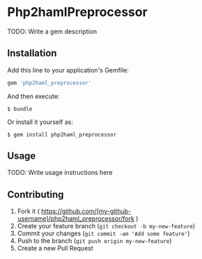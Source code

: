 # Php2hamlPreprocessor

TODO: Write a gem description

## Installation

Add this line to your application's Gemfile:

```ruby
gem 'php2haml_preprocessor'
```

And then execute:

    $ bundle

Or install it yourself as:

    $ gem install php2haml_preprocessor

## Usage

TODO: Write usage instructions here

## Contributing

1. Fork it ( https://github.com/[my-github-username]/php2haml_preprocessor/fork )
2. Create your feature branch (`git checkout -b my-new-feature`)
3. Commit your changes (`git commit -am 'Add some feature'`)
4. Push to the branch (`git push origin my-new-feature`)
5. Create a new Pull Request
